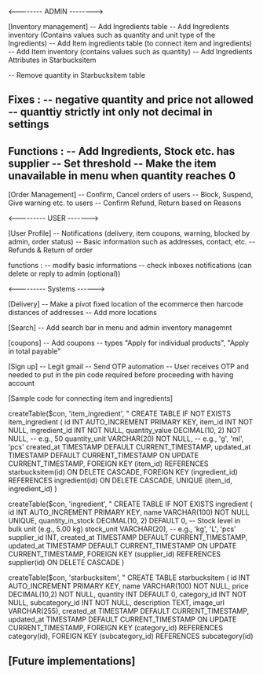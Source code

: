 <-------- ADMIN -------->

[Inventory management]
-- Add Ingredients table
-- Add Ingredients inventory (Contains values such as quantity and unit type of the Ingredients)
-- Add Item ingredients table (to connect item and ingredients)
-- Add Item inventory (contains values such as quantity)
-- Add Ingredients Attributes in Starbucksitem 

-- Remove quantity in Starbucksitem table

Fixes :
-- negative quantity and price not allowed
-- quanttiy strictly int only not decimal in settings
-- 

Functions :
-- Add Ingredients, Stock etc. has supplier
-- Set threshold 
-- Make the item unavailable in menu when quantity reaches 0
-- 

[Order Management]
-- Confirm, Cancel orders of users
-- Block, Suspend, Give warning etc. to users
-- Confirm Refund, Return based on Reasons



<--------- USER ------->

[User Profile]
-- Notifications (delivery, item coupons, warning, blocked by admin, order status)
-- Basic information such as addresses, contact, etc.
-- Refunds & Return of order

functions :
-- modify basic informations
-- check inboxes notifications (can delete or reply to admin (optional))


<--------- Systems ------>

[Delivery]
-- Make a pivot fixed location of the ecommerce then harcode distances of addresses
-- Add more locations

[Search]
-- Add search bar in menu and admin inventory managemnt

[coupons]
-- Add coupons
-- types "Apply for individual products", "Apply in total payable"

[Sign up]
-- Legit gmail
-- Send OTP automation
-- User receives OTP and needed to put in the pin code required before proceeding with having account

[Sample code for connecting item and ingredients]

createTable($con, 'item_ingredient', "
    CREATE TABLE IF NOT EXISTS item_ingredient (
        id INT AUTO_INCREMENT PRIMARY KEY,
        item_id INT NOT NULL,
        ingredient_id INT NOT NULL,
        quantity_value DECIMAL(10, 2) NOT NULL,          -- e.g., 50
        quantity_unit VARCHAR(20) NOT NULL,              -- e.g., 'g', 'ml', 'pcs'
        created_at TIMESTAMP DEFAULT CURRENT_TIMESTAMP,
        updated_at TIMESTAMP DEFAULT CURRENT_TIMESTAMP ON UPDATE CURRENT_TIMESTAMP,
        FOREIGN KEY (item_id) REFERENCES starbucksitem(id) ON DELETE CASCADE,
        FOREIGN KEY (ingredient_id) REFERENCES ingredient(id) ON DELETE CASCADE,
        UNIQUE (item_id, ingredient_id)
    )

createTable($con, 'ingredient', "
    CREATE TABLE IF NOT EXISTS ingredient (
        id INT AUTO_INCREMENT PRIMARY KEY,
        name VARCHAR(100) NOT NULL UNIQUE,
        quantity_in_stock DECIMAL(10, 2) DEFAULT 0,        -- Stock level in bulk unit (e.g., 5.00 kg)
        stock_unit VARCHAR(20),                            -- e.g., 'kg', 'L', 'pcs'
        supplier_id INT,
        created_at TIMESTAMP DEFAULT CURRENT_TIMESTAMP,
        updated_at TIMESTAMP DEFAULT CURRENT_TIMESTAMP ON UPDATE CURRENT_TIMESTAMP,
        FOREIGN KEY (supplier_id) REFERENCES supplier(id) ON DELETE CASCADE
    )

createTable($con, 'starbucksitem', "
    CREATE TABLE starbucksitem (
        id INT AUTO_INCREMENT PRIMARY KEY,
        name VARCHAR(100) NOT NULL,
        price DECIMAL(10,2) NOT NULL,
        quantity INT DEFAULT 0,
        category_id INT NOT NULL,
        subcategory_id INT NOT NULL,
        description TEXT,
        image_url VARCHAR(255), 
        created_at TIMESTAMP DEFAULT CURRENT_TIMESTAMP,
        updated_at TIMESTAMP DEFAULT CURRENT_TIMESTAMP ON UPDATE CURRENT_TIMESTAMP,
        FOREIGN KEY (category_id) REFERENCES category(id),
        FOREIGN KEY (subcategory_id) REFERENCES subcategory(id)


[Future implementations]
-- 